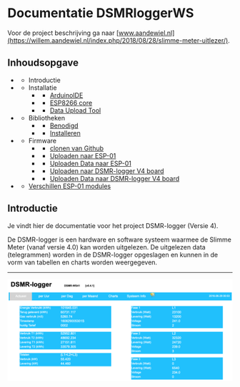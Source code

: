 # Documentatie DSMRloggerWS 

Voor de project beschrijving ga naar [www.aandewiel.nl](https://willem.aandewiel.nl/index.php/2018/08/28/slimme-meter-uitlezer/).

## Inhoudsopgave

* - Introductie
* - Installatie
    * - [ArduinoIDE](installatieArduinoIDE.md)
    * - [ESP8266 core](installatieESP8266core.md)
    * - [Data Upload Tool](installatieDataUploadTool.md)

* - Bibliotheken
    * - [Benodigd](benodigdeBibliotheken.md)
    * - [Installeren](installatieBibliotheken.md)

* - Firmware
    * - [clonen van Github](clonenFirmware.md)
    * - [Uploaden naar ESP-01](uploadFirmware_ESP-01.md)
    * - [Uploaden Data naar ESP-01](uploadDataMap_ESP-01.md)
    * - [Uploaden naar DSMR-logger V4 board](uploadFirmware_ESP-12.md)
    * - [Uploaden Data naar DSMR-logger V4 board](uploadDataMap_ESP-12.md)

* - [Verschillen ESP-01 modules](verschillenESP8266.md)

## Introductie
Je vindt hier de documentatie voor het project DSMR-logger (Versie 4).

De DSMR-logger is een hardware en software systeem waarmee de Slimme Meter (vanaf versie 4.0)
kan worden uitgelezen. De uitgelezen data (telegrammen) worden in de DSMR-logger
opgeslagen en kunnen in de vorm van tabellen en charts worden weergegeven.

---
![](images/Actueel.png)

